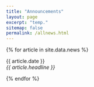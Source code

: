 ```yaml
---
title: "Announcements"
layout: page
excerpt: "temp."
sitemap: false
permalink: /allnews.html
---
```


{% for article in site.data.news %}
<p>{{ article.date }} <br>
<em>{{ article.headline }}</em></p>
{% endfor %}
